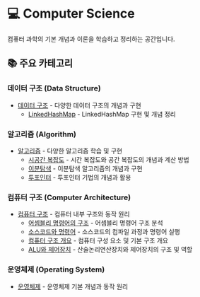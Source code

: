 # 💻 Computer Science

컴퓨터 과학의 기본 개념과 이론을 학습하고 정리하는 공간입니다.

## 📚 주요 카테고리

### 데이터 구조 (Data Structure)
- [데이터 구조](./DataStructure/README.md) - 다양한 데이터 구조의 개념과 구현
  - [LinkedHashMap](./DataStructure/LinkedHashMap.md) - LinkedHashMap 구현 및 개념 정리

### 알고리즘 (Algorithm)
- [알고리즘](./Algorithm/README.md) - 다양한 알고리즘 학습 및 구현
  - [시공간 복잡도](./Algorithm/TimeSpaceComplexity.md) - 시간 복잡도와 공간 복잡도의 개념과 계산 방법
  - [이분탐색](./Algorithm/BinarySearch.md) - 이분탐색 알고리즘의 개념과 구현
  - [투포인터](./Algorithm/TwoPointers.md) - 투포인터 기법의 개념과 활용

### 컴퓨터 구조 (Computer Architecture)
- [컴퓨터 구조](./Computer_Structure/README.md) - 컴퓨터 내부 구조와 동작 원리
  - [어셈블리 명령어의 구조](./Computer_Structure/StructureOfassembly_instructions.md) - 어셈블리 명령어 구조 분석
  - [소스코드와 명령어](./Computer_Structure/SourceCode_and_Command.md) - 소스코드의 컴파일 과정과 명령어 실행
  - [컴퓨터 구조 개요](./Computer_Structure/TheBigPictureOfComputerArchitecture.md) - 컴퓨터 구성 요소 및 기본 구조 개요
  - [ALU와 제어장치](./Computer_Structure/ArithmeticLogicUnit_and_ControlUnit.md) - 산술논리연산장치와 제어장치의 구조 및 역할


### 운영체제 (Operating System)
- [운영체제](./Operating_System/README.md) - 운영체제 기본 개념과 동작 원리 